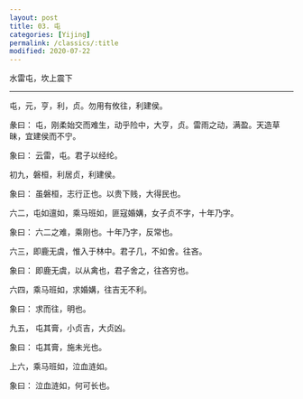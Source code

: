 ```yaml
---
layout: post
title: 03. 屯
categories: [Yijing]
permalink: /classics/:title
modified: 2020-07-22
---
```


水雷屯，坎上震下

---

屯，元，亨，利，贞。勿用有攸往，利建侯。

彖曰： 屯，刚柔始交而难生，动乎险中，大亨，贞。雷雨之动，满盈。天造草昧，宜建侯而不宁。

象曰： 云雷，屯。君子以经纶。

初九，磐桓，利居贞，利建侯。

象曰： 虽磐桓，志行正也。以贵下贱，大得民也。

六二，屯如邅如，乘马班如，匪寇婚媾，女子贞不字，十年乃字。

象曰： 六二之难，乘刚也。十年乃字，反常也。

六三，即鹿无虞，惟入于林中。君子几，不如舍。往吝。

象曰： 即鹿无虞，以从禽也，君子舍之，往吝穷也。

六四，乘马班如，求婚媾，往吉无不利。

象曰： 求而往，明也。

九五， 屯其膏，小贞吉，大贞凶。

象曰： 屯其膏，施未光也。

上六，乘马班如，泣血涟如。

象曰： 泣血涟如，何可长也。